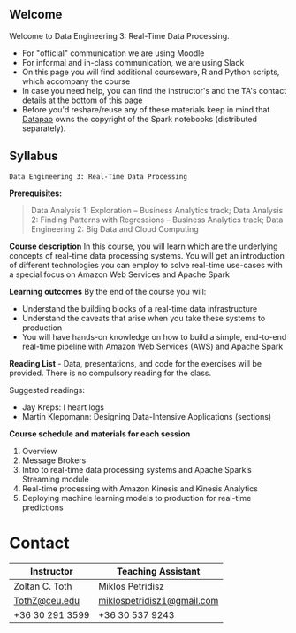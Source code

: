 ## Welcome

Welcome to Data Engineering 3: Real-Time Data Processing.
* For "official" communication we are using Moodle
* For informal and in-class communication, we are using Slack
* On this page you will find additional courseware, R and Python scripts, which accompany the course
* In case you need help, you can find the instructor's and the TA's contact details at the bottom of this page
* Before you'd reshare/reuse any of these materials keep in mind that <a href='https://datapao.com/'>Datapao</a> owns the copyright of the Spark notebooks (distributed separately). 

## Syllabus

    Data Engineering 3: Real-Time Data Processing

**Prerequisites:** 

> Data Analysis 1: Exploration – Business Analytics track;
> Data Analysis 2: Finding Patterns with Regressions – Business Analytics track;
> Data Engineering 2: Big Data and Cloud Computing

**Course description**
In this course, you will learn which are the underlying concepts of real-time data processing systems. You
will get an introduction of different technologies you can employ to solve real-time use-cases with a
special focus on Amazon Web Services and Apache Spark 

**Learning outcomes** 
By the end of the course you will:
- Understand the building blocks of a real-time data infrastructure
- Understand the caveats that arise when you take these systems to production
- You will have hands-on knowledge on how to build a simple, end-to-end real-time pipeline with Amazon Web Services (AWS) and Apache Spark

**Reading List** - Data, presentations, and code for the exercises will be provided. There is no compulsory reading for the class. 

Suggested readings:
- Jay Kreps: I heart logs
- Martin Kleppmann: Designing Data-Intensive Applications (sections)

**Course schedule and materials for each session** 

1. Overview
2. Message Brokers
3. Intro to real-time data processing systems and Apache Spark’s Streaming module
4. Real-time processing with Amazon Kinesis and Kinesis Analytics
5. Deploying machine learning models to production for real-time predictions

# Contact
|Instructor  | Teaching Assistant |
|--|--|
| Zoltan C. Toth | Miklos Petridisz
|TothZ@ceu.edu    | miklospetridisz1@gmail.com
|+36 30 291 3599  | +36 30 537 9243

